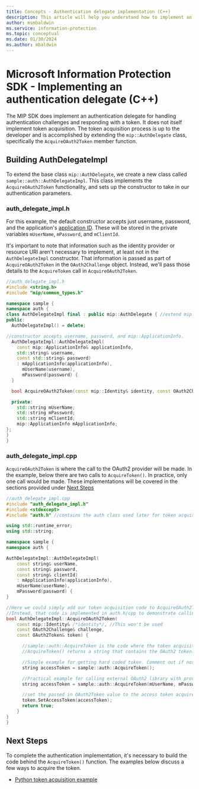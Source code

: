 ```yaml
---
title: Concepts - Authentication delegate implementation (C++)
description: This article will help you understand how to implement an authentication delegate in C++.
author: msmbaldwin
ms.service: information-protection
ms.topic: conceptual
ms.date: 01/30/2024
ms.author: mbaldwin
---
```

# Microsoft Information Protection SDK - Implementing an authentication delegate (C++)

The MIP SDK does implement an authentication delegate for handling authentication challenges and responding with a token. It does not itself implement token acquisition. The token acquisition process is up to the developer and is accomplished by extending the `mip::AuthDelegate` class, specifically the `AcquireOAuth2Token` member function.

## Building AuthDelegateImpl

To extend the base class `mip::AuthDelegate`, we create a new class called `sample::auth::AuthDelegateImpl`. This class implements the `AcquireOAuth2Token` functionality, and sets up the constructor to take in our authentication parameters.

### auth_delegate_impl.h

For this example, the default constructor accepts just username, password, and the application's [application ID](/azure/active-directory/develop/developer-glossary#application-id-client-id). These will be stored in the private variables `mUserName`, `mPassword`, and `mClientId`.

It's important to note that information such as the identity provider or resource URI aren't necessary to implement, at least not in the `AuthDelegateImpl` constructor. That information is passed as part of `AcquireOAuth2Token` in the `OAuth2Challenge` object. Instead, we'll pass those details to the `AcquireToken` call in `AcquireOAuth2Token`.

```cpp
//auth_delegate_impl.h
#include <string.h>
#include "mip/common_types.h"

namespace sample {
namespace auth {
class AuthDelegateImpl final : public mip::AuthDelegate { //extend mip::AuthDelegate base class
public:
  AuthDelegateImpl() = delete;

//constructor accepts username, password, and mip::ApplicationInfo.
  AuthDelegateImpl::AuthDelegateImpl(
    const mip::ApplicationInfo& applicationInfo,
    std::string& username,
    const std::string& password)
    : mApplicationInfo(applicationInfo),
      mUserName(username),
      mPassword(password) {
  }

  bool AcquireOAuth2Token(const mip::Identity& identity, const OAuth2Challenge& challenge, OAuth2Token& token) override;

  private:
    std::string mUserName;
    std::string mPassword;
    std::string mClientId;
    mip::ApplicationInfo mApplicationInfo;
};
}
}
```

### auth_delegate_impl.cpp

`AcquireOAuth2Token` is where the call to the OAuth2 provider will be made. In the example, below there are two calls to `AcquireToken()`. In practice, only one call would be made. These implementations will be covered in the sections provided under [Next Steps](#next-steps)

```cpp
//auth_delegate_impl.cpp
#include "auth_delegate_impl.h"
#include <stdexcept>
#include "auth.h" //contains the auth class used later for token acquisition

using std::runtime_error;
using std::string;

namespace sample {
namespace auth {

AuthDelegateImpl::AuthDelegateImpl(
    const string& userName,
    const string& password,
    const string& clientId)
    : mApplicationInfo(applicationInfo),
    mUserName(userName),
    mPassword(password) {
}

//Here we could simply add our token acquisition code to AcquireOAuth2Token
//Instead, that code is implemented in auth.h/cpp to demonstrate calling an external library
bool AuthDelegateImpl::AcquireOAuth2Token(
    const mip::Identity& /*identity*/, //This won't be used
    const OAuth2Challenge& challenge,
    const OAuth2Token& token) {

      //sample::auth::AcquireToken is the code where the token acquisition routine is implemented.
      //AcquireToken() returns a string that contains the OAuth2 token.

      //Simple example for getting hard coded token. Comment out if not used.
      string accessToken = sample::auth::AcquireToken();

      //Practical example for calling external OAuth2 library with provided authentication details.
      string accessToken = sample::auth::AcquireToken(mUserName, mPassword, mApplicationInfo.applicationId, challenge.GetAuthority(), challenge.GetResource());

      //set the passed in OAuth2Token value to the access token acquired by our provider
      token.SetAccessToken(accessToken);
      return true;
    }
}
}
```

## Next Steps

To complete the authentication implementation, it's necessary to build the code behind the `AcquireToken()` function. The examples below discuss a few ways to acquire the token.

- [Python token acquisition example](concept-authentication-acquire-token-py.md)
